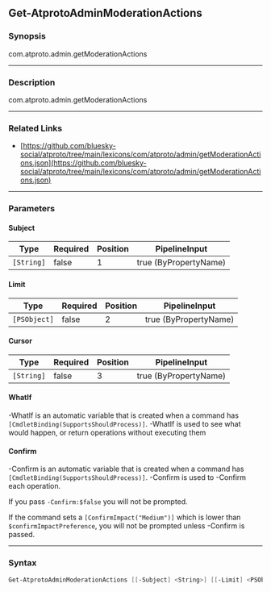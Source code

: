 Get-AtprotoAdminModerationActions
---------------------------------




### Synopsis
com.atproto.admin.getModerationActions



---


### Description

com.atproto.admin.getModerationActions



---


### Related Links
* [https://github.com/bluesky-social/atproto/tree/main/lexicons/com/atproto/admin/getModerationActions.json](https://github.com/bluesky-social/atproto/tree/main/lexicons/com/atproto/admin/getModerationActions.json)





---


### Parameters
#### **Subject**




|Type      |Required|Position|PipelineInput        |
|----------|--------|--------|---------------------|
|`[String]`|false   |1       |true (ByPropertyName)|



#### **Limit**




|Type        |Required|Position|PipelineInput        |
|------------|--------|--------|---------------------|
|`[PSObject]`|false   |2       |true (ByPropertyName)|



#### **Cursor**




|Type      |Required|Position|PipelineInput        |
|----------|--------|--------|---------------------|
|`[String]`|false   |3       |true (ByPropertyName)|



#### **WhatIf**
-WhatIf is an automatic variable that is created when a command has ```[CmdletBinding(SupportsShouldProcess)]```.
-WhatIf is used to see what would happen, or return operations without executing them
#### **Confirm**
-Confirm is an automatic variable that is created when a command has ```[CmdletBinding(SupportsShouldProcess)]```.
-Confirm is used to -Confirm each operation.

If you pass ```-Confirm:$false``` you will not be prompted.


If the command sets a ```[ConfirmImpact("Medium")]``` which is lower than ```$confirmImpactPreference```, you will not be prompted unless -Confirm is passed.



---


### Syntax
```PowerShell
Get-AtprotoAdminModerationActions [[-Subject] <String>] [[-Limit] <PSObject>] [[-Cursor] <String>] [-WhatIf] [-Confirm] [<CommonParameters>]
```
